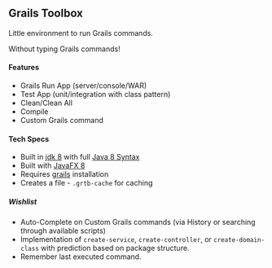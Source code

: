 ## Grails Toolbox

Little environment to run Grails commands.

Without typing Grails commands!

#### Features
* Grails Run App (server/console/WAR)
* Test App (unit/integration with class pattern)
* Clean/Clean All
* Compile
* Custom Grails command

#### Tech Specs
* Built in [jdk 8](http://www.oracle.com/technetwork/java/javase/downloads/jdk8-downloads-2133151.html) with full [Java 8 Syntax](http://www.oracle.com/technetwork/java/javase/8-whats-new-2157071.html)
* Built with [JavaFX 8](http://www.oracle.com/technetwork/java/javase/overview/javafx-overview-2158620.html)
* Requires [grails](https://grails.org/) installation
* Creates a file - `.grtb-cache` for caching

##### Wishlist
* Auto-Complete on Custom Grails commands (via History or searching through available scripts)
* Implementation of `create-service`, `create-controller`, or `create-domain-class` with prediction based on package structure.
* Remember last executed command.
